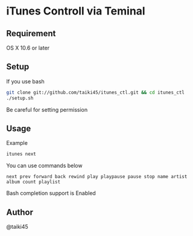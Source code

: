 # iTunes Controll via Teminal

## Requirement

OS X 10.6 or later

## Setup

If you use bash
```sh
git clone git://github.com/taiki45/itunes_ctl.git && cd itunes_ctl
./setup.sh
```

Be careful for setting permission

## Usage

Example
```sh
itunes next
```

You can use commands below
```
next prev forward back rewind play playpause pause stop name artist album count playlist
```

Bash completion support is Enabled

## Author
@taiki45

